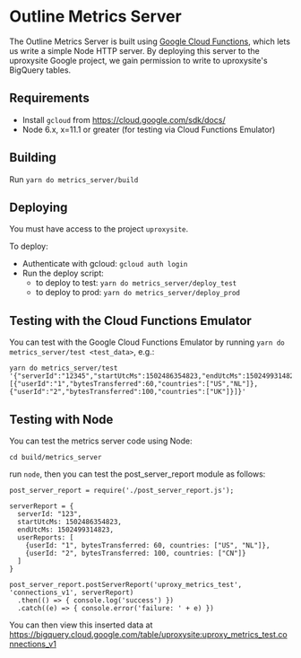 # Outline Metrics Server

The Outline Metrics Server is built using [Google Cloud Functions](https://cloud.google.com/functions/), which lets us write a simple Node HTTP server.  By deploying this server to the uproxysite Google project, we gain permission to write to uproxysite's BigQuery tables.

## Requirements
* Install `gcloud` from https://cloud.google.com/sdk/docs/
* Node 6.x, x=11.1 or greater (for testing via Cloud Functions Emulator)

## Building
Run `yarn do metrics_server/build`

## Deploying
You must have access to the project `uproxysite`.

To deploy:
* Authenticate with gcloud: `gcloud auth login`
* Run the deploy script:
  * to deploy to test: `yarn do metrics_server/deploy_test`
  * to deploy to prod: `yarn do metrics_server/deploy_prod`

## Testing with the Cloud Functions Emulator
You can test with the Google Cloud Functions Emulator by running `yarn do metrics_server/test <test_data>`, e.g.:
```
yarn do metrics_server/test '{"serverId":"12345","startUtcMs":1502486354823,"endUtcMs":1502499314823,"userReports":[{"userId":"1","bytesTransferred":60,"countries":["US","NL"]},{"userId":"2","bytesTransferred":100,"countries":["UK"]}]}'
```

## Testing with Node
You can test the metrics server code using Node:

`cd build/metrics_server`

run `node`, then you can test the post_server_report module as follows:
```
post_server_report = require('./post_server_report.js');

serverReport = {
  serverId: "123",
  startUtcMs: 1502486354823,
  endUtcMs: 1502499314823,
  userReports: [
    {userId: "1", bytesTransferred: 60, countries: ["US", "NL"]},
    {userId: "2", bytesTransferred: 100, countries: ["CN"]}
  ]
}

post_server_report.postServerReport('uproxy_metrics_test', 'connections_v1', serverReport)
  .then(() => { console.log('success') })
  .catch((e) => { console.error('failure: ' + e) })
```

You can then view this inserted data at https://bigquery.cloud.google.com/table/uproxysite:uproxy_metrics_test.connections_v1
